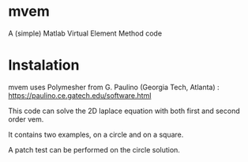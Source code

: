 # mvem
A (simple) Matlab Virtual Element Method code

# Instalation

mvem uses Polymesher from G. Paulino (Georgia Tech, Atlanta) :
https://paulino.ce.gatech.edu/software.html

This code can solve the 2D laplace equation with both first and second order vem.

It contains two examples, on a circle and on a square. 

A patch test can be performed on the circle solution.